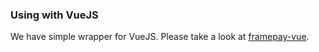 ### Using with VueJS 
We have simple wrapper for VueJS. Please take a look at [framepay-vue](https://github.com/Rebilly/framepay-vue).
